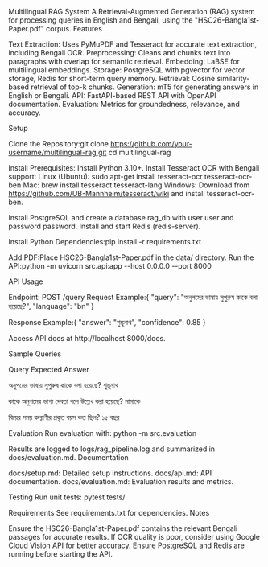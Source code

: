 Multilingual RAG System
A Retrieval-Augmented Generation (RAG) system for processing queries in English and Bengali, using the "HSC26-Bangla1st-Paper.pdf" corpus.
Features

Text Extraction: Uses PyMuPDF and Tesseract for accurate text extraction, including Bengali OCR.
Preprocessing: Cleans and chunks text into paragraphs with overlap for semantic retrieval.
Embedding: LaBSE for multilingual embeddings.
Storage: PostgreSQL with pgvector for vector storage, Redis for short-term query memory.
Retrieval: Cosine similarity-based retrieval of top-k chunks.
Generation: mT5 for generating answers in English or Bengali.
API: FastAPI-based REST API with OpenAPI documentation.
Evaluation: Metrics for groundedness, relevance, and accuracy.

Setup

Clone the Repository:git clone https://github.com/your-username/multilingual-rag.git
cd multilingual-rag


Install Prerequisites:
Install Python 3.10+.
Install Tesseract OCR with Bengali support:
Linux (Ubuntu): sudo apt-get install tesseract-ocr tesseract-ocr-ben
Mac: brew install tesseract tesseract-lang
Windows: Download from https://github.com/UB-Mannheim/tesseract/wiki and install tesseract-ocr-ben.


Install PostgreSQL and create a database rag_db with user user and password password.
Install and start Redis (redis-server).


Install Python Dependencies:pip install -r requirements.txt


Add PDF:Place HSC26-Bangla1st-Paper.pdf in the data/ directory.
Run the API:python -m uvicorn src.api:app --host 0.0.0.0 --port 8000



API Usage

Endpoint: POST /query
Request Example:{
  "query": "অনুপমের ভাষায় সুপুরুষ কাকে বলা হয়েছে?",
  "language": "bn"
}


Response Example:{
  "answer": "শুম্ভুনাথ",
  "confidence": 0.85
}


Access API docs at http://localhost:8000/docs.

Sample Queries



Query
Expected Answer



অনুপমের ভাষায় সুপুরুষ কাকে বলা হয়েছে?
শুম্ভুনাথ


কাকে অনুপমের ভাগ্য দেবতা বলে উল্লেখ করা হয়েছে?
মামাকে


বিয়ের সময় কল্যাণীর প্রকৃত বয়স কত ছিল?
১৫ বছর


Evaluation
Run evaluation with:
python -m src.evaluation

Results are logged to logs/rag_pipeline.log and summarized in docs/evaluation.md.
Documentation

docs/setup.md: Detailed setup instructions.
docs/api.md: API documentation.
docs/evaluation.md: Evaluation results and metrics.

Testing
Run unit tests:
pytest tests/

Requirements
See requirements.txt for dependencies.
Notes

Ensure the HSC26-Bangla1st-Paper.pdf contains the relevant Bengali passages for accurate results.
If OCR quality is poor, consider using Google Cloud Vision API for better accuracy.
Ensure PostgreSQL and Redis are running before starting the API.

